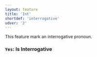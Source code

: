 ```yaml
---
layout: feature
title: 'Int'
shortdef: 'interrogative'
udver: '2'
---
```


This feature mark an interrogative pronoun.

### <a name="Yes">`Yes`</a>: Is Interrogative